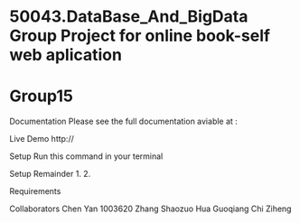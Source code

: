 # 50043.DataBase_And_BigData Group Project for online book-self web aplication
# Group15


Documentation
Please see the full documentation aviable at :

Live Demo
http://

Setup
Run this command in your terminal 

Setup Remainder
1.
2.


Requirements

Collaborators
Chen Yan 1003620
Zhang Shaozuo
Hua Guoqiang
Chi Ziheng 


